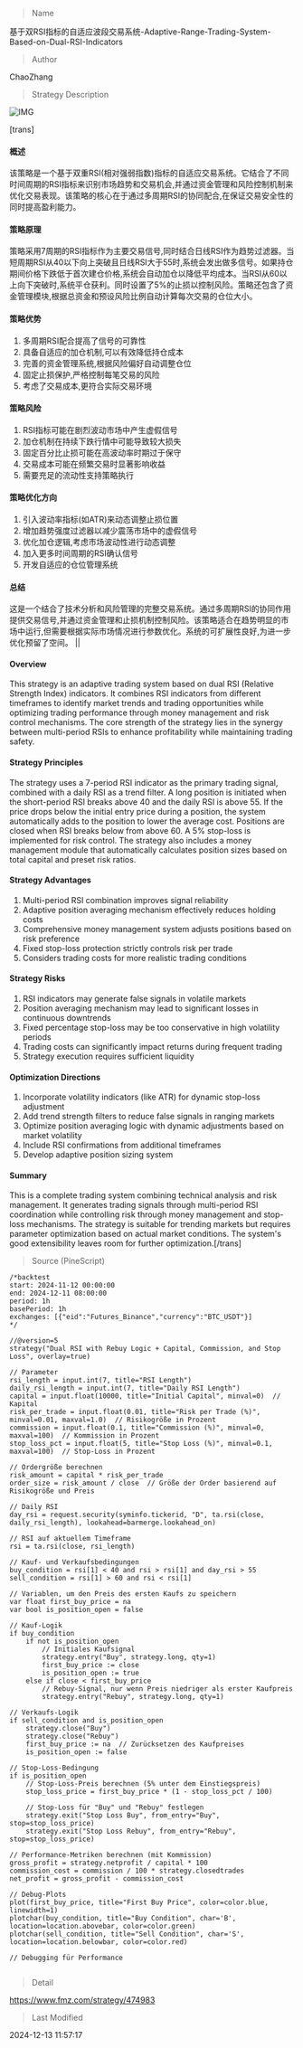 
> Name

基于双RSI指标的自适应波段交易系统-Adaptive-Range-Trading-System-Based-on-Dual-RSI-Indicators

> Author

ChaoZhang

> Strategy Description

![IMG](https://www.fmz.com/upload/asset/ac6a3f823407eb811a.png)

[trans]
#### 概述
该策略是一个基于双重RSI(相对强弱指数)指标的自适应交易系统。它结合了不同时间周期的RSI指标来识别市场趋势和交易机会,并通过资金管理和风险控制机制来优化交易表现。该策略的核心在于通过多周期RSI的协同配合,在保证交易安全性的同时提高盈利能力。

#### 策略原理
策略采用7周期的RSI指标作为主要交易信号,同时结合日线RSI作为趋势过滤器。当短周期RSI从40以下向上突破且日线RSI大于55时,系统会发出做多信号。如果持仓期间价格下跌低于首次建仓价格,系统会自动加仓以降低平均成本。当RSI从60以上向下突破时,系统平仓获利。同时设置了5%的止损以控制风险。策略还包含了资金管理模块,根据总资金和预设风险比例自动计算每次交易的仓位大小。

#### 策略优势
1. 多周期RSI配合提高了信号的可靠性
2. 具备自适应的加仓机制,可以有效降低持仓成本
3. 完善的资金管理系统,根据风险偏好自动调整仓位
4. 固定止损保护,严格控制每笔交易的风险
5. 考虑了交易成本,更符合实际交易环境

#### 策略风险
1. RSI指标可能在剧烈波动市场中产生虚假信号
2. 加仓机制在持续下跌行情中可能导致较大损失
3. 固定百分比止损可能在高波动率时期过于保守
4. 交易成本可能在频繁交易时显著影响收益
5. 需要充足的流动性支持策略执行

#### 策略优化方向
1. 引入波动率指标(如ATR)来动态调整止损位置
2. 增加趋势强度过滤器以减少震荡市场中的虚假信号
3. 优化加仓逻辑,考虑市场波动性进行动态调整
4. 加入更多时间周期的RSI确认信号
5. 开发自适应的仓位管理系统

#### 总结
这是一个结合了技术分析和风险管理的完整交易系统。通过多周期RSI的协同作用提供交易信号,并通过资金管理和止损机制控制风险。该策略适合在趋势明显的市场中运行,但需要根据实际市场情况进行参数优化。系统的可扩展性良好,为进一步优化预留了空间。 || 

#### Overview
This strategy is an adaptive trading system based on dual RSI (Relative Strength Index) indicators. It combines RSI indicators from different timeframes to identify market trends and trading opportunities while optimizing trading performance through money management and risk control mechanisms. The core strength of the strategy lies in the synergy between multi-period RSIs to enhance profitability while maintaining trading safety.

#### Strategy Principles
The strategy uses a 7-period RSI indicator as the primary trading signal, combined with a daily RSI as a trend filter. A long position is initiated when the short-period RSI breaks above 40 and the daily RSI is above 55. If the price drops below the initial entry price during a position, the system automatically adds to the position to lower the average cost. Positions are closed when RSI breaks below from above 60. A 5% stop-loss is implemented for risk control. The strategy also includes a money management module that automatically calculates position sizes based on total capital and preset risk ratios.

#### Strategy Advantages
1. Multi-period RSI combination improves signal reliability
2. Adaptive position averaging mechanism effectively reduces holding costs
3. Comprehensive money management system adjusts positions based on risk preference
4. Fixed stop-loss protection strictly controls risk per trade
5. Considers trading costs for more realistic trading conditions

#### Strategy Risks
1. RSI indicators may generate false signals in volatile markets
2. Position averaging mechanism may lead to significant losses in continuous downtrends
3. Fixed percentage stop-loss may be too conservative in high volatility periods
4. Trading costs can significantly impact returns during frequent trading
5. Strategy execution requires sufficient liquidity

#### Optimization Directions
1. Incorporate volatility indicators (like ATR) for dynamic stop-loss adjustment
2. Add trend strength filters to reduce false signals in ranging markets
3. Optimize position averaging logic with dynamic adjustments based on market volatility
4. Include RSI confirmations from additional timeframes
5. Develop adaptive position sizing system

#### Summary
This is a complete trading system combining technical analysis and risk management. It generates trading signals through multi-period RSI coordination while controlling risk through money management and stop-loss mechanisms. The strategy is suitable for trending markets but requires parameter optimization based on actual market conditions. The system's good extensibility leaves room for further optimization.[/trans]



> Source (PineScript)

``` pinescript
/*backtest
start: 2024-11-12 00:00:00
end: 2024-12-11 08:00:00
period: 1h
basePeriod: 1h
exchanges: [{"eid":"Futures_Binance","currency":"BTC_USDT"}]
*/

//@version=5
strategy("Dual RSI with Rebuy Logic + Capital, Commission, and Stop Loss", overlay=true)

// Parameter
rsi_length = input.int(7, title="RSI Length")
daily_rsi_length = input.int(7, title="Daily RSI Length")
capital = input.float(10000, title="Initial Capital", minval=0)  // Kapital
risk_per_trade = input.float(0.01, title="Risk per Trade (%)", minval=0.01, maxval=1.0)  // Risikogröße in Prozent
commission = input.float(0.1, title="Commission (%)", minval=0, maxval=100)  // Kommission in Prozent
stop_loss_pct = input.float(5, title="Stop Loss (%)", minval=0.1, maxval=100)  // Stop-Loss in Prozent

// Ordergröße berechnen
risk_amount = capital * risk_per_trade
order_size = risk_amount / close  // Größe der Order basierend auf Risikogröße und Preis

// Daily RSI
day_rsi = request.security(syminfo.tickerid, "D", ta.rsi(close, daily_rsi_length), lookahead=barmerge.lookahead_on)

// RSI auf aktuellem Timeframe
rsi = ta.rsi(close, rsi_length)

// Kauf- und Verkaufsbedingungen
buy_condition = rsi[1] < 40 and rsi > rsi[1] and day_rsi > 55
sell_condition = rsi[1] > 60 and rsi < rsi[1]

// Variablen, um den Preis des ersten Kaufs zu speichern
var float first_buy_price = na
var bool is_position_open = false

// Kauf-Logik
if buy_condition
    if not is_position_open
        // Initiales Kaufsignal
        strategy.entry("Buy", strategy.long, qty=1)
        first_buy_price := close
        is_position_open := true
    else if close < first_buy_price
        // Rebuy-Signal, nur wenn Preis niedriger als erster Kaufpreis
        strategy.entry("Rebuy", strategy.long, qty=1)

// Verkaufs-Logik
if sell_condition and is_position_open
    strategy.close("Buy")
    strategy.close("Rebuy")
    first_buy_price := na  // Zurücksetzen des Kaufpreises
    is_position_open := false

// Stop-Loss-Bedingung
if is_position_open
    // Stop-Loss-Preis berechnen (5% unter dem Einstiegspreis)
    stop_loss_price = first_buy_price * (1 - stop_loss_pct / 100)
    
    // Stop-Loss für "Buy" und "Rebuy" festlegen
    strategy.exit("Stop Loss Buy", from_entry="Buy", stop=stop_loss_price)
    strategy.exit("Stop Loss Rebuy", from_entry="Rebuy", stop=stop_loss_price)

// Performance-Metriken berechnen (mit Kommission)
gross_profit = strategy.netprofit / capital * 100
commission_cost = commission / 100 * strategy.closedtrades
net_profit = gross_profit - commission_cost

// Debug-Plots
plot(first_buy_price, title="First Buy Price", color=color.blue, linewidth=1)
plotchar(buy_condition, title="Buy Condition", char='B', location=location.abovebar, color=color.green)
plotchar(sell_condition, title="Sell Condition", char='S', location=location.belowbar, color=color.red)

// Debugging für Performance


```

> Detail

https://www.fmz.com/strategy/474983

> Last Modified

2024-12-13 11:57:17
